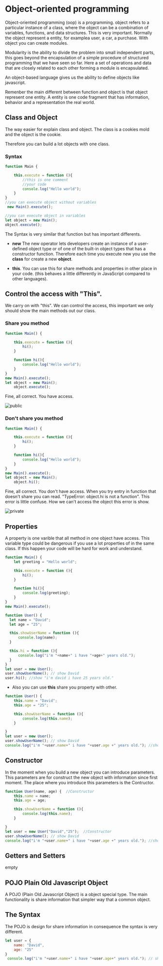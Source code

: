 # Object-oriented programming

Object-oriented programming (oop) is a programming.
object refers to a particular instance of a class, where the object can be a combination of variables, functions, and data structures.
This is very important. Normally the object represent a entity, for examplea user, a car, a purchase. With object you can create modules.

Modularity is the ability to divide the problem into small independent parts, this goes beyond the encapsulation of a simple procedure of structured programming that we have seen so far. Here a set of operations and data that are closely related to each other forming a module is encapsulated.

An object-based language gives us the ability to define objects like javascript.

Remenber the main different between function and object is that object represent one entity.
A entity is one code fragment that has information, behavior and a representation the real world.


## Class and Object

The way easier for explain class and object.
The class is a cookies mold and the object is the cookie.

Therefore you can build a lot objects with one class.

### Syntax

```javascript
function Main {

    this.execute = function (){
        //this is one comment
        //your code
        console.log("Hello world");
    }
}
//you can execute object without variables
 new Main().execute();

//you can execute object in variables
let object = new Main();
object.execute();
```

 The Syntax is very similar that function but has important differents.

 - **new** The new operator lets developers create an instance of a user-defined object type or of one of the built-in object types that has a constructor function.
 Therefore each time you execute new you use the **class** for create a new **object**.

 - **this**. You can use this for share methods and properties in other place in your code.
  (this behaves a little differently in JavaScript compared to other languages).

## Control the access with "This".

 We carry on with "this". We can control the access, this important we only  should show the main methods out our class.


### Share you method

```javascript
function Main() {

    this.execute = function (){
        hi();
    }

    function hi(){
        console.log("Hello world");
    }
}
new Main().execute();
let object = new Main();
    object.execute();
```
Fine, all correct. You have access.

![public](./publicMethod.jpg)

### Don't share you method

```javascript
function Main() {

    this.execute = function (){
        hi();
    }

    function hi(){
        console.log("Hello world");
    }
}
new Main().execute();
let object = new Main();
    object.hi();
  ```

  Fine, all correct. You don't have access.
  When you try entry in function that doesn't share you can read.
  "TypeError: object.hi is not a function".
  This error is little confuse.
  How we can't access the object this error is show.

  ![private](./privateMethod.jpg)


## Properties
A property is one varible that all method in one object have access. 
This variable type could be dangerous if you use a lot properties of in the same class. 
If this happen your code will be hard for work and understand.


```javascript
function Main() {
    let greeting = "Hello world";

    this.execute = function (){
        hi();
    }

    function hi(){
        console.log(greeting);
    }
}
new Main().execute();
  ```
  
  ```javascript
function User() {
    let name = "David";
    let age = "25";

    this.showUserName = function (){
        console.log(name);
    }

    this.hi = function (){
        console.log("i'm "+name+" i have "+age+" years old.");
    }
}
let user = new User();
user.showUserName(); // show David
user.hi(); //show "i'm david i have 25 years old."
  ```
  
- Also you can use **this** share you property with other.

```javascript
function User() {
    this.name = "David";
    this.age = "25";

    this.showUserName = function (){
        console.log(this.name);
    }

}
let user = new User();
user.showUserName(); // show David
console.log("i'm "+user.name+" i have "+user.age +" years old."); //show i'm David i have 25 years old.
 ```
  
## Constructor

In the moment when you build a new object you can introduce parameters.
This parameters are for construct the new object with information since first moment.
The place where you introduce this parameters is the Contructor.

```javascript
function User(name, age) {  //Constructor
    this.name = name;
    this.age = age;

    this.showUserName = function (){
        console.log(this.name);
    }

}
let user = new User("David","25");  //Constructor
user.showUserName(); // show David
console.log("i'm "+user.name+" i have "+user.age +" years old."); //show i'm David i have 25 years old.
 ```

## Getters and Setters
empty


## POJO Plain Old Javascript Object

A POJO (Plain Old Javascript Object) is a object special type.
The main functionality is share information that simpler way that a common object.

## The Syntax

The POJO is design for share information in consequence the syntax is very different.

```javascript
let user = {
    name: "David",
    age: "25"
}
 console.log("i'm "+user.name+" i have "+user.age+" years old."); // show i'm David i have 25 years old.
```



